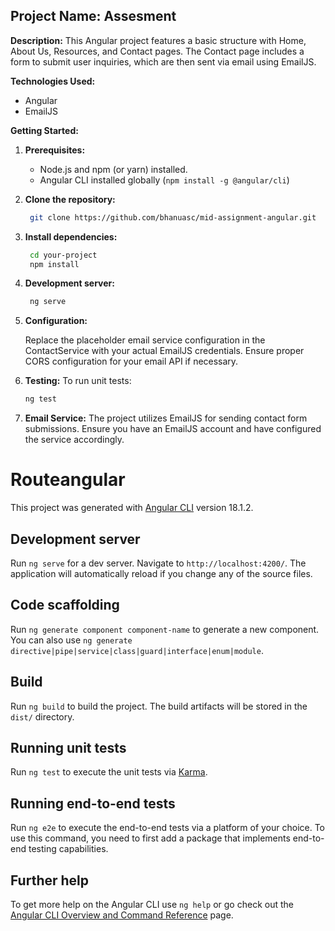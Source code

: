 ## Project Name: Assesment

**Description:**
This Angular project features a basic structure with Home, About Us, Resources, and Contact pages. The Contact page includes a form to submit user inquiries, which are then sent via email using EmailJS.

**Technologies Used:**
* Angular
* EmailJS

**Getting Started:**

1. **Prerequisites:**
   - Node.js and npm (or yarn) installed.
   - Angular CLI installed globally (`npm install -g @angular/cli`)
2. **Clone the repository:**
   ```bash
    git clone https://github.com/bhanuasc/mid-assignment-angular.git

3. **Install dependencies:**
   ```bash
    cd your-project
    npm install

4. **Development server:**
   ```bash
    ng serve

5. **Configuration:**

     Replace the placeholder email service configuration in the ContactService with your actual EmailJS credentials.
     Ensure proper CORS configuration for your email API if necessary.

6. **Testing:**
   To run unit tests:
   ```Bash
   ng test


8. **Email Service:**
The project utilizes EmailJS for sending contact form submissions. Ensure you have an EmailJS account and have configured the service accordingly.


# Routeangular

This project was generated with [Angular CLI](https://github.com/angular/angular-cli) version 18.1.2.

## Development server

Run `ng serve` for a dev server. Navigate to `http://localhost:4200/`. The application will automatically reload if you change any of the source files.

## Code scaffolding

Run `ng generate component component-name` to generate a new component. You can also use `ng generate directive|pipe|service|class|guard|interface|enum|module`.

## Build

Run `ng build` to build the project. The build artifacts will be stored in the `dist/` directory.

## Running unit tests

Run `ng test` to execute the unit tests via [Karma](https://karma-runner.github.io).

## Running end-to-end tests

Run `ng e2e` to execute the end-to-end tests via a platform of your choice. To use this command, you need to first add a package that implements end-to-end testing capabilities.

## Further help

To get more help on the Angular CLI use `ng help` or go check out the [Angular CLI Overview and Command Reference](https://angular.dev/tools/cli) page.
